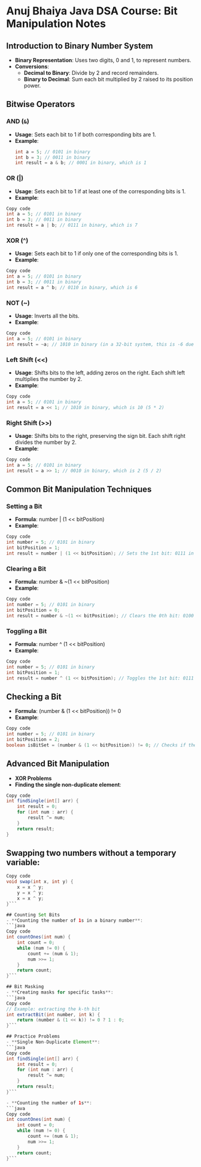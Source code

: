 # Anuj Bhaiya Java DSA Course: Bit Manipulation Notes

## Introduction to Binary Number System
- **Binary Representation**: Uses two digits, 0 and 1, to represent numbers.
- **Conversions**:
  - **Decimal to Binary**: Divide by 2 and record remainders.
  - **Binary to Decimal**: Sum each bit multiplied by 2 raised to its position power.

## Bitwise Operators
### AND (`&`)
- **Usage**: Sets each bit to 1 if both corresponding bits are 1.
- **Example**:
  ```java
  int a = 5; // 0101 in binary
  int b = 3; // 0011 in binary
  int result = a & b; // 0001 in binary, which is 1 
  ```

### OR (|)
- **Usage**: Sets each bit to 1 if at least one of the corresponding bits is 1.
- **Example**:
```java
Copy code
int a = 5; // 0101 in binary
int b = 3; // 0011 in binary
int result = a | b; // 0111 in binary, which is 7
```

### XOR (^)
- **Usage**: Sets each bit to 1 if only one of the corresponding bits is 1.
- **Example**:
```java
Copy code
int a = 5; // 0101 in binary
int b = 3; // 0011 in binary
int result = a ^ b; // 0110 in binary, which is 6
```

### NOT (~)
- **Usage**: Inverts all the bits.
- **Example**:
```java
Copy code
int a = 5; // 0101 in binary
int result = ~a; // 1010 in binary (in a 32-bit system, this is -6 due to two's complement)
```

### Left Shift (<<)
- **Usage**: Shifts bits to the left, adding zeros on the right. Each shift left multiplies the number by 2.
- **Example**:
```java
Copy code
int a = 5; // 0101 in binary
int result = a << 1; // 1010 in binary, which is 10 (5 * 2)
```

### Right Shift (>>)
- **Usage**: Shifts bits to the right, preserving the sign bit. Each shift right divides the number by 2.
- **Example**:
```java
Copy code
int a = 5; // 0101 in binary
int result = a >> 1; // 0010 in binary, which is 2 (5 / 2)
```

## Common Bit Manipulation Techniques
### Setting a Bit
- **Formula**: number | (1 << bitPosition)
- **Example**:
```java
Copy code
int number = 5; // 0101 in binary
int bitPosition = 1;
int result = number | (1 << bitPosition); // Sets the 1st bit: 0111 in binary, which is 7
```

### Clearing a Bit
- **Formula**: number & ~(1 << bitPosition)
- **Example**:
```java
Copy code
int number = 5; // 0101 in binary
int bitPosition = 0;
int result = number & ~(1 << bitPosition); // Clears the 0th bit: 0100 in binary, which is 4
```

### Toggling a Bit
- **Formula**: number ^ (1 << bitPosition)
- **Example**:
```java
Copy code
int number = 5; // 0101 in binary
int bitPosition = 1;
int result = number ^ (1 << bitPosition); // Toggles the 1st bit: 0111 in binary, which is 7
```

## Checking a Bit
- **Formula**: (number & (1 << bitPosition)) != 0
- **Example**:
```java
Copy code
int number = 5; // 0101 in binary
int bitPosition = 2;
boolean isBitSet = (number & (1 << bitPosition)) != 0; // Checks if the 2nd bit is set: false
```

## Advanced Bit Manipulation
- **XOR Problems**
- **Finding the single non-duplicate element**:
```java
Copy code
int findSingle(int[] arr) {
    int result = 0;
    for (int num : arr) {
        result ^= num;
    }
    return result;
}
```

## Swapping two numbers without a temporary variable:
```java
Copy code
void swap(int x, int y) {
    x = x ^ y;
    y = x ^ y;
    x = x ^ y;
}```

## Counting Set Bits
- **Counting the number of 1s in a binary number**:
```java
Copy code
int countOnes(int num) {
    int count = 0;
    while (num != 0) {
        count += (num & 1);
        num >>= 1;
    }
    return count;
}```

## Bit Masking
- **Creating masks for specific tasks**:
```java
Copy code
// Example: extracting the k-th bit
int extractBit(int number, int k) {
    return (number & (1 << k)) != 0 ? 1 : 0;
}```

## Practice Problems
- **Single Non-Duplicate Element**:
```java
Copy code
int findSingle(int[] arr) {
    int result = 0;
    for (int num : arr) {
        result ^= num;
    }
    return result;
}```

- **Counting the number of 1s**:
```java
Copy code
int countOnes(int num) {
    int count = 0;
    while (num != 0) {
        count += (num & 1);
        num >>= 1;
    }
    return count;
}```